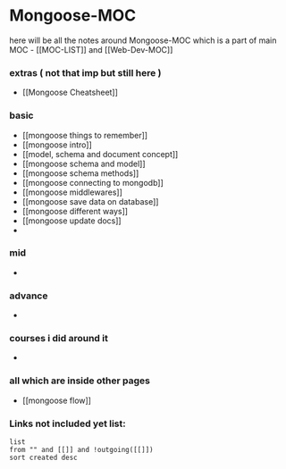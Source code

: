 
# Mongoose-MOC

here will be all the notes around Mongoose-MOC which is a part of main MOC - [[MOC-LIST]] and [[Web-Dev-MOC]]


### extras ( not that imp but still here )

- [[Mongoose Cheatsheet]]

### basic

- [[mongoose things to remember]]
- [[mongoose intro]]
- [[model, schema and document concept]]
- [[mongoose schema and model]]
- [[mongoose schema methods]]
- [[mongoose connecting to mongodb]]
- [[mongoose middlewares]]
- [[mongoose save data on database]]
- [[mongoose different ways]]
- [[mongoose update docs]]
- 


### mid

- 

### advance

- 


### courses i did around it

- 


### all which are inside other pages

- [[mongoose flow]]


### **Links not included yet list:**
```dataview
list
from "" and [[]] and !outgoing([[]])
sort created desc
```


